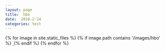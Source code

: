 ```yaml
---
layout: page
title:  hbo
date:  2018-2-24
categories: test
---
```



<html>
<body>




{% for image in site.static_files %}
  {% if image.path contains '/images/hbo' %}
      <a href="{{ site.url}}{{image.path }}">
        <img src="{{ site.url | append: image.path }}" alt="">
      </a>
  {% endif %}
{% endfor %}


</body>
</html>
